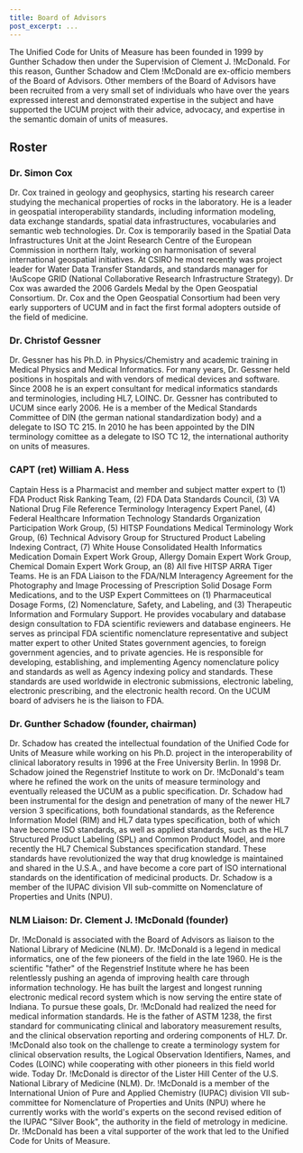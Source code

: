 ```yaml
---
title: Board of Advisors
post_excerpt: ...
---
```


The Unified Code for Units of Measure has been founded in 1999 by
Gunther Schadow then under the Supervision of Clement J. \!McDonald. For
this reason, Gunther Schadow and Clem \!McDonald are ex-officio members
of the Board of Advisors. Other members of the Board of Advisors have
been recruited from a very small set of individuals who have over the
years expressed interest and demonstrated expertise in the subject and
have supported the UCUM project with their advice, advocacy, and
expertise in the semantic domain of units of measures.

## Roster

### Dr. Simon Cox

Dr. Cox trained in geology and geophysics, starting his research career
studying the mechanical properties of rocks in the laboratory. He is a
leader in geospatial interoperability standards, including information
modeling, data exchange standards, spatial data infrastructures,
vocabularies and semantic web technologies. Dr. Cox is temporarily based
in the Spatial Data Infrastructures Unit at the Joint Research Centre of
the European Commission in northern Italy, working on harmonisation of
several international geospatial initiatives. At CSIRO he most recently
was project leader for Water Data Transfer Standards, and standards
manager for \!AuScope GRID (National Collaborative Research
Infrastructure Strategy). Dr Cox was awarded the 2006 Gardels Medal by
the Open Geospatial Consortium. Dr. Cox and the Open Geospatial
Consortium had been very early supporters of UCUM and in fact the first
formal adopters outside of the field of medicine.

### Dr. Christof Gessner

Dr. Gessner has his Ph.D. in Physics/Chemistry and academic training in
Medical Physics and Medical Informatics. For many years, Dr. Gessner
held positions in hospitals and with vendors of medical devices and
software. Since 2008 he is an expert consultant for medical informatics
standards and terminologies, including HL7, LOINC. Dr. Gessner has
contributed to UCUM since early 2006. He is a member of the Medical
Standards Committee of DIN (the german national standardization body)
and a delegate to ISO TC 215. In 2010 he has been appointed by the DIN
terminology comittee as a delegate to ISO TC 12, the international
authority on units of measures.

### CAPT (ret) William A. Hess

Captain Hess is a Pharmacist and member and subject matter expert to (1)
FDA Product Risk Ranking Team, (2) FDA Data Standards Council, (3) VA
National Drug File Reference Terminology Interagency Expert Panel, (4)
Federal Healthcare Information Technology Standards Organization
Participation Work Group, (5) HITSP Foundations Medical Terminology Work
Group, (6) Technical Advisory Group for Structured Product Labeling
Indexing Contract, (7) White House Consolidated Health Informatics
Medication Domain Expert Work Group, Allergy Domain Expert Work Group,
Chemical Domain Expert Work Group, an (8) All five HITSP ARRA Tiger
Teams. He is an FDA Liaison to the FDA/NLM Interagency Agreement for the
Photography and Image Processing of Prescription Solid Dosage Form
Medications, and to the USP Expert Committees on (1) Pharmaceutical
Dosage Forms, (2) Nomenclature, Safety, and Labeling, and (3)
Therapeutic Information and Formulary Support. He provides vocabulary
and database design consultation to FDA scientific reviewers and
database engineers. He serves as principal FDA scientific nomenclature
representative and subject matter expert to other United States
government agencies, to foreign government agencies, and to private
agencies. He is responsible for developing, establishing, and
implementing Agency nomenclature policy and standards as well as Agency
indexing policy and standards. These standards are used worldwide in
electronic submissions, electronic labeling, electronic prescribing, and
the electronic health record. On the UCUM board of advisers he is the
liaison to FDA.

### Dr. Gunther Schadow (founder, chairman)

Dr. Schadow has created the intellectual foundation of the Unified Code
for Units of Measure while working on his Ph.D. project in the
interoperability of clinical laboratory results in 1996 at the Free
University Berlin. In 1998 Dr. Schadow joined the Regenstrief Institute
to work on Dr. \!McDonald's team where he refined the work on the units
of measure terminology and eventually released the UCUM as a public
specification. Dr. Schadow had been instrumental for the design and
penetration of many of the newer HL7 version 3 specifications, both
foundational standards, as the Reference Information Model (RIM) and HL7
data types specification, both of which have become ISO standards, as
well as applied standards, such as the HL7 Structured Product Labeling
(SPL) and Common Product Model, and more recently the HL7 Chemical
Substances specification standard. These standards have revolutionized
the way that drug knowledge is maintained and shared in the U.S.A., and
have become a core part of ISO international standards on the
identification of medicinal products. Dr. Schadow is a member of the
IUPAC division VII sub-committe on Nomenclature of Properties and Units
(NPU).


### NLM Liaison: Dr. Clement J. \!McDonald (founder)

Dr. \!McDonald is associated with the Board of Advisors as liaison to
the National Library of Medicine (NLM). Dr. \!McDonald is a legend in
medical informatics, one of the few pioneers of the field in the late
1960. He is the scientific "father" of the Regenstrief Institute where
he has been relentlessly pushing an agenda of improving health care
through information technology. He has built the largest and longest
running electronic medical record system which is now serving the entire
state of Indiana. To pursue these goals, Dr. \!McDonald had realized the
need for medical information standards. He is the father of ASTM 1238,
the first standard for communicating clinical and laboratory measurement
results, and the clinical observation reporting and ordering components
of HL7. Dr. \!McDonald also took on the challenge to create a
terminology system for clinical observation results, the Logical
Observation Identifiers, Names, and Codes (LOINC) while cooperating with
other pioneers in this field world wide. Today Dr. \!McDonald is
director of the Lister Hill Center of the U.S. National Library of
Medicine (NLM). Dr. \!McDonald is a member of the International Union of
Pure and Applied Chemistry (IUPAC) division VII sub-committee for
Nomenclature of Properties and Units (NPU) where he currently works with
the world's experts on the second revised edition of the IUPAC "Silver
Book", the authority in the field of metrology in medicine. Dr.
\!McDonald has been a vital supporter of the work that led to the
Unified Code for Units of Measure.
